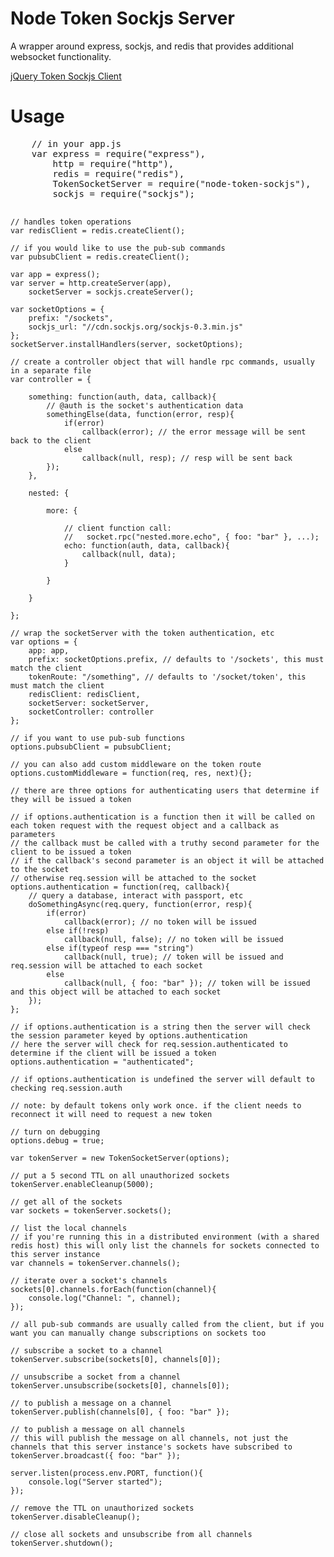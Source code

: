 <h1>Node Token Sockjs Server</h1>
<p>
	A wrapper around express, sockjs, and redis that provides additional websocket functionality.
</p>
<p>
	<a href="https://github.com/azuqua/jquery-token-sockjs">jQuery Token Sockjs Client</a>
</p>
<h1>Usage</h1>
<pre>
	// in your app.js
	var express = require("express"),
		http = require("http"),
		redis = require("redis"),
		TokenSocketServer = require("node-token-sockjs"),
		sockjs = require("sockjs");

	// handles token operations
	var redisClient = redis.createClient();

	// if you would like to use the pub-sub commands
	var pubsubClient = redis.createClient();

	var app = express();
	var server = http.createServer(app),
		socketServer = sockjs.createServer();

	var socketOptions = {
		prefix: "/sockets",
		sockjs_url: "//cdn.sockjs.org/sockjs-0.3.min.js"
	};
	socketServer.installHandlers(server, socketOptions);

	// create a controller object that will handle rpc commands, usually in a separate file
	var controller = {
		
		something: function(auth, data, callback){
			// @auth is the socket's authentication data
			somethingElse(data, function(error, resp){
				if(error)
					callback(error); // the error message will be sent back to the client
				else
					callback(null, resp); // resp will be sent back
			});
		},

		nested: {
			
			more: {
				
				// client function call:
				//   socket.rpc("nested.more.echo", { foo: "bar" }, ...);
				echo: function(auth, data, callback){
					callback(null, data);
				}

			}

		}

	};

	// wrap the socketServer with the token authentication, etc
	var options = {
		app: app,
		prefix: socketOptions.prefix, // defaults to '/sockets', this must match the client
		tokenRoute: "/something", // defaults to '/socket/token', this must match the client
		redisClient: redisClient,
		socketServer: socketServer,
		socketController: controller
	};

	// if you want to use pub-sub functions
	options.pubsubClient = pubsubClient;

	// you can also add custom middleware on the token route
	options.customMiddleware = function(req, res, next){};

	// there are three options for authenticating users that determine if they will be issued a token

	// if options.authentication is a function then it will be called on each token request with the request object and a callback as parameters
	// the callback must be called with a truthy second parameter for the client to be issued a token
	// if the callback's second parameter is an object it will be attached to the socket
	// otherwise req.session will be attached to the socket
	options.authentication = function(req, callback){
		// query a database, interact with passport, etc
		doSomethingAsync(req.query, function(error, resp){
			if(error)
				callback(error); // no token will be issued
			else if(!resp)
				callback(null, false); // no token will be issued
			else if(typeof resp === "string")
				callback(null, true); // token will be issued and req.session will be attached to each socket
			else
				callback(null, { foo: "bar" }); // token will be issued and this object will be attached to each socket
		});
	};

	// if options.authentication is a string then the server will check the session parameter keyed by options.authentication
	// here the server will check for req.session.authenticated to determine if the client will be issued a token
	options.authentication = "authenticated";

	// if options.authentication is undefined the server will default to checking req.session.auth
	
	// note: by default tokens only work once. if the client needs to reconnect it will need to request a new token

	// turn on debugging
	options.debug = true;

	var tokenServer = new TokenSocketServer(options);

	// put a 5 second TTL on all unauthorized sockets
	tokenServer.enableCleanup(5000);

	// get all of the sockets
	var sockets = tokenServer.sockets();

	// list the local channels
	// if you're running this in a distributed environment (with a shared redis host) this will only list the channels for sockets connected to this server instance 
	var channels = tokenServer.channels();

	// iterate over a socket's channels
	sockets[0].channels.forEach(function(channel){
		console.log("Channel: ", channel);
	});

	// all pub-sub commands are usually called from the client, but if you want you can manually change subscriptions on sockets too

	// subscribe a socket to a channel
	tokenServer.subscribe(sockets[0], channels[0]);

	// unsubscribe a socket from a channel
	tokenServer.unsubscribe(sockets[0], channels[0]);

	// to publish a message on a channel
	tokenServer.publish(channels[0], { foo: "bar" });

	// to publish a message on all channels
	// this will publish the message on all channels, not just the channels that this server instance's sockets have subscribed to
	tokenServer.broadcast({ foo: "bar" });

	server.listen(process.env.PORT, function(){
		console.log("Server started");
	});

	// remove the TTL on unauthorized sockets
	tokenServer.disableCleanup();

	// close all sockets and unsubscribe from all channels
	tokenServer.shutdown();

</pre>
